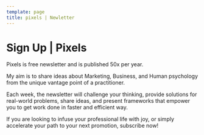 ```yaml
---
template: page
title: pixels | Newletter
---
```


# **Sign Up | Pixels**

Pixels is free newsletter and is published 50x per year. 

My aim is to share ideas about Marketing, Business, and Human psychology from the unique vantage point of a practitioner. 

Each week, the newsletter will challenge your thinking, provide solutions for real-world problems, share ideas, and present frameworks that empower you to get work done in faster and efficient way.

If you are looking to infuse your professional life with joy, or simply accelerate your path to your next promotion, subscribe now! 

<script async data-uid="e3d3032b9d" src="https://adept-originator-9671.ck.page/e3d3032b9d/index.js"></script>